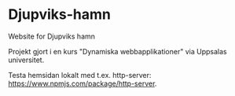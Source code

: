 # Djupviks-hamn
Website for Djupviks hamn 

Projekt gjort i en kurs "Dynamiska webbapplikationer" via Uppsalas universitet.

Testa hemsidan lokalt med t.ex. http-server: https://www.npmjs.com/package/http-server. 


